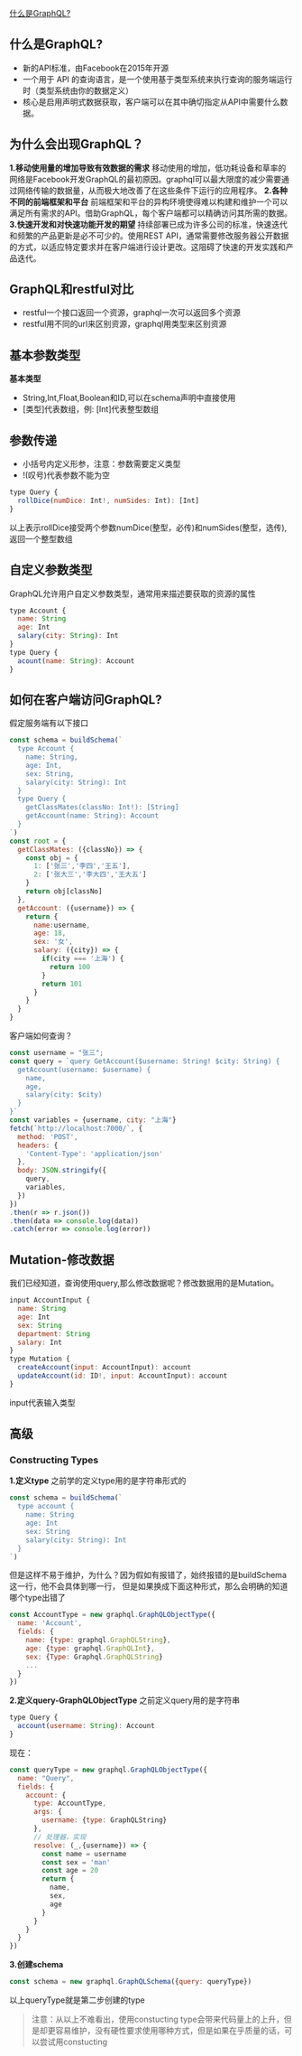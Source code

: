 [什么是GraphQL?](#什么是GraphQL?)
## 什么是GraphQL?
* 新的API标准，由Facebook在2015年开源
* 一个用于 API 的查询语言，是一个使用基于类型系统来执行查询的服务端运行时（类型系统由你的数据定义）
* 核心是启用声明式数据获取，客户端可以在其中确切指定从API中需要什么数据。
## 为什么会出现GraphQL？
**1.移动使用量的增加导致有效数据的需求**
移动使用的增加，低功耗设备和草率的网络是Facebook开发GraphQL的最初原因。graphql可以最大限度的减少需要通过网络传输的数据量，从而极大地改善了在这些条件下运行的应用程序。
**2.各种不同的前端框架和平台**
前端框架和平台的异构环境使得难以构建和维护一个可以满足所有需求的API。借助GraphQL，每个客户端都可以精确访问其所需的数据。
**3.快速开发和对快速功能开发的期望**
持续部署已成为许多公司的标准，快速迭代和频繁的产品更新是必不可少的。使用REST API，通常需要修改服务器公开数据的方式，以适应特定要求并在客户端进行设计更改。这阻碍了快速的开发实践和产品迭代。
## GraphQL和restful对比
* restful一个接口返回一个资源，graphql一次可以返回多个资源
* restful用不同的url来区别资源，graphql用类型来区别资源
## 基本参数类型
**基本类型**
* String,Int,Float,Boolean和ID,可以在schema声明中直接使用
* [类型]代表数组，例: [Int]代表整型数组
## 参数传递
* 小括号内定义形参，注意：参数需要定义类型
* !(叹号)代表参数不能为空
```js
type Query {
  rollDice(numDice: Int!, numSides: Int): [Int]
}
```
以上表示rollDice接受两个参数numDice(整型，必传)和numSides(整型，选传),返回一个整型数组
## 自定义参数类型
GraphQL允许用户自定义参数类型，通常用来描述要获取的资源的属性
```js
type Account {
  name: String
  age: Int
  salary(city: String): Int
}
type Query {
  acount(name: String): Account
}
```
## 如何在客户端访问GraphQL?
假定服务端有以下接口
```js
const schema = buildSchema(`
  type Account {
    name: String,
    age: Int,
    sex: String,
    salary(city: String): Int
  }
  type Query {
    getClassMates(classNo: Int!): [String]
    getAccount(name: String): Account
  }
`)
const root = {
  getClassMates: ({classNo}) => {
    const obj = {
      1: ['张三','李四','王五'],
      2: ['张大三','李大四','王大五']
    }
    return obj[classNo]
  },
  getAccount: ({username}) => {
    return {
      name:username,
      age: 18,
      sex: '女',
      salary: ({city}) => {
        if(city === '上海') {
          return 100
        }
        return 101
      }
    }
  }
}
```
客户端如何查询？
```js
const username = "张三";
const query = `query GetAccount($username: String! $city: String) {
  getAccount(username: $username) {
    name,
    age,
    salary(city: $city)
  }
}`
const variables = {username, city: "上海"}
fetch(`http://localhost:7000/`, {
  method: 'POST',
  headers: {
    'Content-Type': 'application/json'
  },
  body: JSON.stringify({
    query,
    variables,
  })
})
.then(r => r.json())
.then(data => console.log(data))
.catch(error => console.log(error))
```
## Mutation-修改数据
我们已经知道，查询使用query,那么修改数据呢？修改数据用的是Mutation。
```js
input AccountInput {
  name: String
  age: Int
  sex: String
  department: String
  salary: Int
}
type Mutation {
  createAccount(input: AccountInput): account
  updateAccount(id: ID!, input: AccountInput): account
}
```
input代表输入类型
## 高级
### Constructing Types
**1.定义type**
之前学的定义type用的是字符串形式的
```js
const schema = buildSchema(`
  type account {
    name: String
    age: Int
    sex: String
    salary(city: String): Int
  }
`)
```
但是这样不易于维护，为什么？因为假如有报错了，始终报错的是buildSchema这一行，他不会具体到哪一行，
但是如果换成下面这种形式，那么会明确的知道哪个type出错了
```js
const AccountType = new graphql.GraphQLObjectType({
  name: 'Account',
  fields: {
    name: {type: graphql.GraphQLString},
    age: {type: graphql.GraphQLInt},
    sex: {Type: Graphql.GraphQLString}
    ...
  }
})
```
**2.定义query-GraphQLObjectType**
之前定义query用的是字符串
```js
type Query {
  account(username: String): Account
}
```
现在：
```js
const queryType = new graphql.GraphQLObjectType({
  name: "Query",
  fields: {
    account: {
      type: AccountType,
      args: {
        username: {type: GraphQLString}
      },
      // 处理器，实现
      resolve: (_,{username}) => {
        const name = username
        const sex = 'man'
        const age = 20
        return {
          name,
          sex,
          age
        }
      }
    }
  }
})
```
**3.创建schema**
```js
const schema = new graphql.GraphQLSchema({query: queryType})
```
以上queryType就是第二步创建的type
>注意：从以上不难看出，使用constucting type会带来代码量上的上升，但是却更容易维护，没有硬性要求使用哪种方式，但是如果在乎质量的话，可以尝试用constucting
